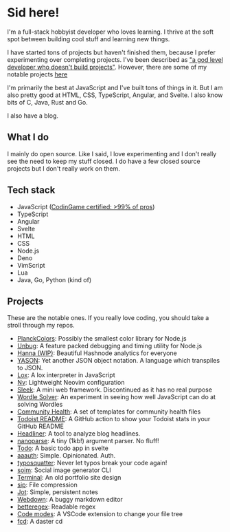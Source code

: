 # Sid here!

I'm a full-stack hobbyist developer who loves learning. I thrive at the soft
spot between building cool stuff and learning new things.

I have started tons of projects but haven't finished them, because I prefer
experimenting over completing projects. I've been described as ["a god level
developer who doesn't build projects"](./od.png). However, there are some of my notable
projects [here](#projects)

I'm primarily the best at JavaScript and I've built tons of things in it. But I
am also pretty good at HTML, CSS, TypeScript, Angular, and Svelte. I also know
bits of C, Java, Rust and Go.

I also have a blog.

## What I do

I mainly do open source. Like I said, I love experimenting and I don't really
see the need to keep my stuff closed. I do have a few closed source projects but
I don't really work on them.

## Tech stack

- JavaScript ([CodinGame certified: >99% of pros](https://www.codingame.com/certification/FMBamJBEWhb2f4UOV8pGFQ))
- TypeScript
- Angular
- Svelte
- HTML
- CSS
- Node.js
- Deno
- VimScript
- Lua
- Java, Go, Python (kind of)

## Projects

These are the notable ones. If you really love coding, you should take a stroll
through my repos.

- [PlanckColors](https://github.com/SiddharthShyniben/planckcolors): Possibly
  the smallest color library for Node.js
- [Unbug](https://github.com/SiddharthShyniben/unbug): A feature packed
  debugging and timing utility for Node.js
- [Hanna (WIP)](https://github.com/SiddharthShyniben/hanna): Beautiful Hashnode
  analytics for everyone
- [YASON](https://github.com/SiddharthShyniben/yason): Yet another JSON object
  notation. A language which transpiles to JSON.
- [Lox](https://github.com/SiddharthShyniben/lox): A lox interpreter in
  JavaScript
- [Nv](https://github.com/SiddharthShyniben/nv): Lightweight Neovim
  configuration
- [Sleek](https::/github.com/sleekjs): A mini web framework. Discontinued as it
  has no real purpose
- [Wordle Solver](https://github.com/SiddharthShyniben/wordle-solver): An
  experiment in seeing how well JavaScript can do at solving Wordles
- [Community Health](https://github.com/SiddharthShyniben/community-health/): A
  set of templates for community health files
- [Todoist README](https://github.com/SiddharthShyniben/todoist-readme): A
  GitHub action to show your Todoist stats in your GitHub README
- [Headliner](https://github.com/SiddharthShyniben/headliner): A tool to analyze
  blog headlines.
- [nanoparse](https://github.com/SiddharthShyniben/nanoparse): A tiny (1kb!)
  argument parser. No fluff!
- [Todo](https://github.com/SiddharthShyniben/todo): A basic todo app in svelte
- [aaauth](https://github.com/SiddharthShyniben/aaauth): Simple. Opinionated. Auth.
- [typosquatter](https://github.com/SiddharthShyniben/typosquatter): Never let
  typos break your code again!
- [soim](https://github.com/SiddharthShyniben/soim): Social image generator CLI
- [Terminal](https://github.com/SiddharthShyniben/terminal): An old portfolio
  site design
- [sip](https://github.com/SiddharthShyniben/sip): File compression
- [Jot](https://github.com/SiddharthShyniben/jot): Simple, persistent notes
- [Webdown](https://github.com/SiddharthShyniben/webdown): A buggy markdown
  editor
- [betteregex](https://github.com/SiddharthShyniben/betteregex): Readable regex
- [Code modes](https://github.com/SiddharthShyniben/code-modes): A VSCode
  extension to change your file tree
- [fcd](https://github.com/SiddharthShyniben/fcd): A daster cd
